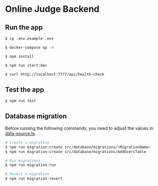 # Online Judge Backend

## Run the app

```bash
$ cp .env.example .env

$ docker-compose up -d

$ npm install

$ npm run start:dev

$ curl http://localhost:7777/api/health-check
```

## Test the app

```bash
$ npm run test
```

## Database migration

Before running the following commands, you need to adjust the values in [data-source.ts](https://github.com/alvinpiter/online-judge/blob/main/online-judge-backend/data-source.ts).

```bash
# Create a migration
$ npm run migration:create src/database/migrations/<MigrationName>
$ npm run migration:create src/database/migrations/AddUsersTable

# Run migrations
$ npm run migration:run

# Revert a migration
$ npm run migration:revert
```
